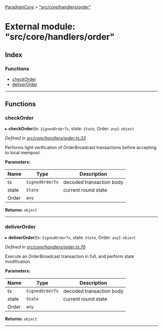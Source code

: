 [ParadigmCore](../README.md) > ["src/core/handlers/order"](../modules/_src_core_handlers_order_.md)

# External module: "src/core/handlers/order"

## Index

### Functions

* [checkOrder](_src_core_handlers_order_.md#checkorder)
* [deliverOrder](_src_core_handlers_order_.md#deliverorder)

---

## Functions

<a id="checkorder"></a>

###  checkOrder

▸ **checkOrder**(tx: *`SignedOrderTx`*, state: *`State`*, Order: *`any`*): `object`

*Defined in [src/core/handlers/order.ts:33](https://github.com/paradigmfoundation/paradigmcore/blob/7d688ae/src/core/handlers/order.ts#L33)*

Performs light verification of OrderBroadcast transactions before accepting to local mempool.

**Parameters:**

| Name | Type | Description |
| ------ | ------ | ------ |
| tx | `SignedOrderTx` |  decoded transaction body |
| state | `State` |  current round state |
| Order | `any` |

**Returns:** `object`

___
<a id="deliverorder"></a>

###  deliverOrder

▸ **deliverOrder**(tx: *`SignedOrderTx`*, state: *`State`*, Order: *`any`*): `object`

*Defined in [src/core/handlers/order.ts:76](https://github.com/paradigmfoundation/paradigmcore/blob/7d688ae/src/core/handlers/order.ts#L76)*

Execute an OrderBroadcast transaction in full, and perform state modification.

**Parameters:**

| Name | Type | Description |
| ------ | ------ | ------ |
| tx | `SignedOrderTx` |  decoded transaction body |
| state | `State` |  current round state |
| Order | `any` |

**Returns:** `object`

___

